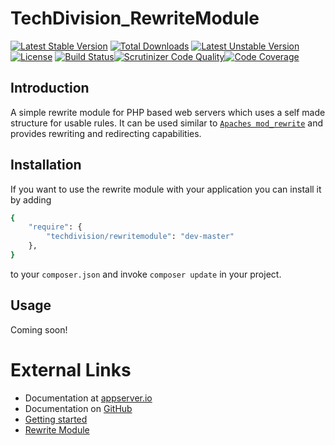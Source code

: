 # TechDivision_RewriteModule

[![Latest Stable Version](https://poser.pugx.org/techdivision/rewritemodule/v/stable.png)](https://packagist.org/packages/techdivision/rewritemodule) [![Total Downloads](https://poser.pugx.org/techdivision/rewritemodule/downloads.png)](https://packagist.org/packages/techdivision/rewritemodule) [![Latest Unstable Version](https://poser.pugx.org/techdivision/rewritemodule/v/unstable.png)](https://packagist.org/packages/techdivision/rewritemodule) [![License](https://poser.pugx.org/techdivision/rewritemodule/license.png)](https://packagist.org/packages/techdivision/rewritemodule) [![Build Status](https://travis-ci.org/techdivision/TechDivision_RewriteModule.png)](https://travis-ci.org/techdivision/TechDivision_RewriteModule)[![Scrutinizer Code Quality](https://scrutinizer-ci.com/g/techdivision/TechDivision_RewriteModule/badges/quality-score.png?b=master)](https://scrutinizer-ci.com/g/techdivision/TechDivision_RewriteModule/?branch=master)[![Code Coverage](https://scrutinizer-ci.com/g/techdivision/TechDivision_RewriteModule/badges/coverage.png?b=master)](https://scrutinizer-ci.com/g/techdivision/TechDivision_RewriteModule/?branch=master)

## Introduction

A simple rewrite module for PHP based web servers which uses a self made structure for usable rules. It can be 
used similar to [`Apaches mod_rewrite`](http://httpd.apache.org/docs/current/mod/mod_rewrite.html) and provides
rewriting and redirecting capabilities.

## Installation

If you want to use the rewrite module with your application you can install it by adding

```sh
{
    "require": {
        "techdivision/rewritemodule": "dev-master"
    },
}
```

to your ```composer.json``` and invoke ```composer update``` in your project.

## Usage

Coming soon!

# External Links

* Documentation at [appserver.io](http://docs.appserver.io)
* Documentation on [GitHub](https://github.com/techdivision/TechDivision_AppserverDocumentation)
* [Getting started](https://github.com/techdivision/TechDivision_AppserverDocumentation/tree/master/docs/getting-started)
* [Rewrite Module](https://github.com/techdivision/TechDivision_AppserverDocumentation/blob/master/docs/components/servers/webserver/modules/rewritemodule.md)